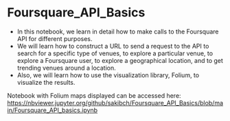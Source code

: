 # Foursquare_API_Basics

* In this notebook, we learn in detail how to make calls to the Foursquare API for different purposes. 
* We will learn how to construct a URL to send a request to the API to search for a specific type of venues, to explore a particular venue, to explore a Foursquare user, to explore a geographical location, and to get trending venues around a location. 
* Also, we will learn how to use the visualization library, Folium, to visualize the results.

Notebook with Folium maps displayed can be accessed here:
https://nbviewer.jupyter.org/github/sakibch/Foursquare_API_Basics/blob/main/Foursquare_API_basics.ipynb
